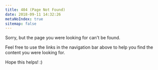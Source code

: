 ```yaml
---
title: 404 (Page Not Found)
date: 2018-09-11 14:32:26
metaNoIndex: true
sitemap: false
---
```


Sorry, but the page you were looking for can't be found.

Feel free to use the links in the navigation bar above to help you find the content you were looking for.

Hope this helps!  :)


